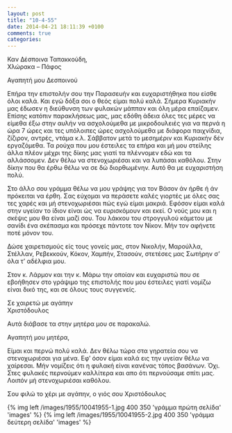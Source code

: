 ```yaml
---
layout: post
title: "10-4-55"
date: 2014-04-21 18:11:39 +0100
comments: true
categories:
---
```



Καν Δέσποινα Ταπακκούδη,<br/>
 Χλώρακα – Πάφος

Αγαπητή μου Δεσποινού

Επήρα την επιστολήν σου την Παρασευήν και ευχαριστήθηκα που είσθε όλοι καλά. Και εγώ δόξα σοι ο θεός είμαι πολύ καλά. Σήμερα Κυριακήν μας έδωσεν η διεύθυνση των φυλακών μάππαν και όλη μέρα επαίζαμεν. Επίσης κατόπιν παρακλήσεως μας, μας εδόθη άδεια όλες τες μέρες να είμεθα έξω στην αυλήν να ασχολούμεθα με μικροδουλειές για να περνά η ώρα 7 ώρες και τες υπόλοιπες ώρες ασχολούμεθα με διάφορα παιχνίδια, ζίζιρον, αντρές, ντάμα κ.λ. Σάββατον μετά το μεσημέριν και Κυριακήν δέν εργαζόμεθα. Τα ρούχα που μου έστειλες τα επήρα και μή μου στείλης άλλα πλέον μέχρι της δίκης μας γιατί τα πλέννομεν εδώ και τα αλλάσσομεν. Δεν θέλω να στενοχωριέσαι και να λυπάσαι καθόλου. Στην δίκην που θα έρθω θέλω να σε δώ διορθωμένην. Αυτό θα με ευχαριστήση πολύ.

Στο άλλο σου γράμμα θέλω να μου γράψης για τον Βάσον άν ήρθε ή άν πρόκειται να έρθη. Σας εύχομαι να περάσετε καλές γιορτές με όλες σας τες χαρές και μή στενοχωριέσαι πώς εγώ είμαι μακριά. Εφόσον είμαι καλά στην υγείαν το ίδιον είναι ώς να ευρισκόμουν και εκεί. Ο νούς μου και η σκέψις μου θα είναι μαζί σου. Του λάκκου του στρογγυλού κάμετου με σανίδι ένα σκέπασμα και πρόσεχε πάντοτε τον Νίκον. Μήν τον αφήνετε ποτέ μόνον του.

Δώσε χαιρετισμούς είς τους γονείς μας, στον Νικολήν, Μαρούλλα, Στέλλαν, Ρεβεκκούν, Κόκον, Χαμπήν, Στασούν, στετέσες μας Σωτήρην σ’ όλα τ’ αδέλφια μου.

Στον κ. Λάρμον και την κ. Μάρω την οποίαν και ευχαριστώ που σε εβοήθησεν στο γράψιμο της επιστολής που μου έστειλες γιατί νομίζω είναι δικό της, και σε όλους τους συγγενείς.

Σε χαιρετώ με αγάπην<br/>
Χριστόδουλος

Αυτά διάβασε τα στην μητέρα μου σε παρακαλώ.

Αγαπητή μου μητέρα,<br/>

Είμαι και περνώ πολύ καλά. Δεν θέλω τώρα στα γηρατεία σου να στενοχωριέσαι για μένα. Εφ’ όσον είμαι καλά εις την υγείαν θέλω να χαίρεσαι. Μήν νομίζεις ότι η φυλακή είναι κανένας τόπος βασάνων. Όχι. Στες φυλακές περνούμεν καλλίτερα και απο ότι περνούσαμε σπίτι μας. Λοιπόν μή στενοχωριέσαι καθόλου.

Σου φιλώ το χέρι με αγάπην, ο γιός σου Χριστόδουλος


{% img left /images/1955/10041955-1.jpg 400 350 'γράμμα πρώτη σελίδα' 'images' %}
{% img left /images/1955/10041955-2.jpg 400 350 'γράμμα δεύτερη σελίδα' 'images' %}
